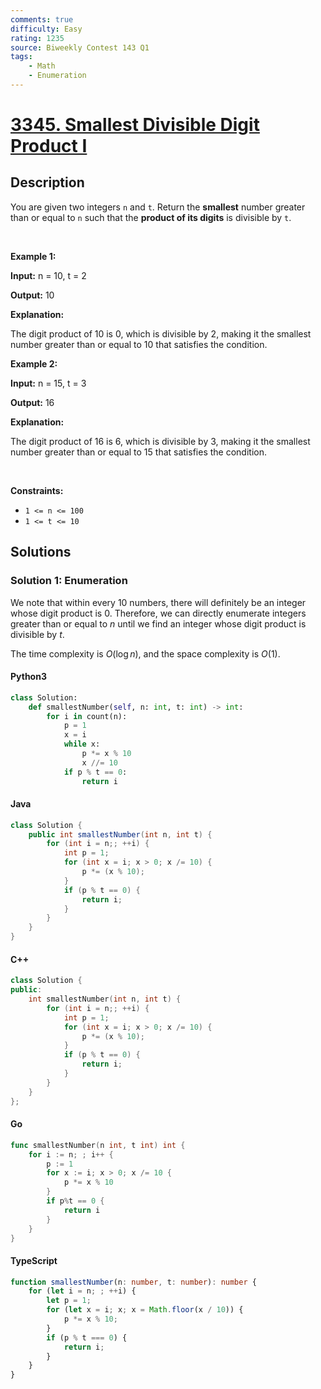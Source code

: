 ```yaml
---
comments: true
difficulty: Easy
rating: 1235
source: Biweekly Contest 143 Q1
tags:
    - Math
    - Enumeration
---
```


<!-- problem:start -->

# [3345. Smallest Divisible Digit Product I](https://leetcode.com/problems/smallest-divisible-digit-product-i)

## Description

<!-- description:start -->

<p>You are given two integers <code>n</code> and <code>t</code>. Return the <strong>smallest</strong> number greater than or equal to <code>n</code> such that the <strong>product of its digits</strong> is divisible by <code>t</code>.</p>

<p>&nbsp;</p>
<p><strong class="example">Example 1:</strong></p>

<div class="example-block">
<p><strong>Input:</strong> <span class="example-io">n = 10, t = 2</span></p>

<p><strong>Output:</strong> <span class="example-io">10</span></p>

<p><strong>Explanation:</strong></p>

<p>The digit product of 10 is 0, which is divisible by 2, making it the smallest number greater than or equal to 10 that satisfies the condition.</p>
</div>

<p><strong class="example">Example 2:</strong></p>

<div class="example-block">
<p><strong>Input:</strong> <span class="example-io">n = 15, t = 3</span></p>

<p><strong>Output:</strong> <span class="example-io">16</span></p>

<p><strong>Explanation:</strong></p>

<p>The digit product of 16 is 6, which is divisible by 3, making it the smallest number greater than or equal to 15 that satisfies the condition.</p>
</div>

<p>&nbsp;</p>
<p><strong>Constraints:</strong></p>

<ul>
	<li><code>1 &lt;= n &lt;= 100</code></li>
	<li><code>1 &lt;= t &lt;= 10</code></li>
</ul>

<!-- description:end -->

## Solutions

<!-- solution:start -->

### Solution 1: Enumeration

We note that within every $10$ numbers, there will definitely be an integer whose digit product is $0$. Therefore, we can directly enumerate integers greater than or equal to $n$ until we find an integer whose digit product is divisible by $t$.

The time complexity is $O(\log n)$, and the space complexity is $O(1)$.

<!-- tabs:start -->

#### Python3

```python
class Solution:
    def smallestNumber(self, n: int, t: int) -> int:
        for i in count(n):
            p = 1
            x = i
            while x:
                p *= x % 10
                x //= 10
            if p % t == 0:
                return i
```

#### Java

```java
class Solution {
    public int smallestNumber(int n, int t) {
        for (int i = n;; ++i) {
            int p = 1;
            for (int x = i; x > 0; x /= 10) {
                p *= (x % 10);
            }
            if (p % t == 0) {
                return i;
            }
        }
    }
}
```

#### C++

```cpp
class Solution {
public:
    int smallestNumber(int n, int t) {
        for (int i = n;; ++i) {
            int p = 1;
            for (int x = i; x > 0; x /= 10) {
                p *= (x % 10);
            }
            if (p % t == 0) {
                return i;
            }
        }
    }
};
```

#### Go

```go
func smallestNumber(n int, t int) int {
	for i := n; ; i++ {
		p := 1
		for x := i; x > 0; x /= 10 {
			p *= x % 10
		}
		if p%t == 0 {
			return i
		}
	}
}
```

#### TypeScript

```ts
function smallestNumber(n: number, t: number): number {
    for (let i = n; ; ++i) {
        let p = 1;
        for (let x = i; x; x = Math.floor(x / 10)) {
            p *= x % 10;
        }
        if (p % t === 0) {
            return i;
        }
    }
}
```

<!-- tabs:end -->

<!-- solution:end -->

<!-- problem:end -->
